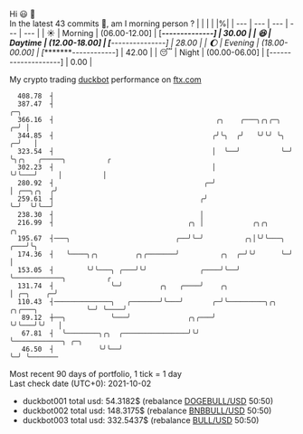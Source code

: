 Hi :smiley: :wave:  
In the latest 43 commits :bug:, am I morning person ? 
| | | | |%|
| --- | --- | --- | --- | --- |
| :sunny: | Morning | (06.00-12.00] | [******--------------] | 30.00 |
| :satisfied: | Daytime | (12.00-18.00] | [*****---------------] | 28.00 |
| :moon: | Evening | (18.00-00.00] | [********------------] | 42.00 |
| :sleeping: | Night | (00.00-06.00] | [--------------------] | 0.00 |

My crypto trading [duckbot](https://github.com/jojoee/duckbot) performance on [ftx.com](https://ftx.com/#a=13144711)
```
  408.78  ┤
  387.47  ┤                                                              ╭─╮
  366.16  ┤                                        ╭╮    ╭───╮╭╮╭─╮    ╭─╯ │
  344.85  ┤                                       ╭╯╰╮  ╭╯   ╰╯╰╯ ╰╮ ╭─╯   │
  323.54  ┤                                       │  ╰──╯          ╰─╯     ╰╮╭╮   ╭─────╮          ╭
  302.23  ┤                                       │                         ╰╯╰───╯     │          │
  280.92  ┤                                     ╭─╯                                     │ ╭──╮╭╮  ╭╯
  259.61  ┤                                    ╭╯                                       ╰─╯  ╰╯╰──╯
  238.30  ┤                                    │
  216.99  ┤                                 ╭╮ │            ╭╮╭╮         ╭╮
  195.67  ┤───╮                          ╭──╯╰─╯          ╭╮│╰╯╰───╮ ╭───╯╰╮
  174.36  ┤   ╰────╮╭╮         ╭╮╭───────╯          ╭╮  ╭─╯╰╯      ╰─╯     │
  153.05  ┤        ╰╯╰───╮ ╭───╯╰╯             ╭────╯╰──╯                  ╰────────────╮          ╭
  131.74  ┤              ╰─╯         ╭╮   ╭────╯    ╭╮                                  │ ╭─╮    ╭─╯
  110.43  ┤──────────────╮   ╭───────╯╰───╯       ╭─╯╰─────────╮╭╮   ╭╮╭───╮            ╰─╯ ╰────╯
   89.12  ┼──╮           ╰───╯              ╭╮╭───╯            ╰╯╰───╯╰╯   │
   67.81  ┤  ╰────────╮╭╮  ╭────────────────╯╰╯                            ╰────────────╮ ╭─╮
   46.50  ┤           ╰╯╰──╯                                                            ╰─╯ ╰───────
```
Most recent 90 days of portfolio, 1 tick = 1 day<br />
Last check date (UTC+0): 2021-10-02
- duckbot001 total usd: 54.3182$ (rebalance [DOGEBULL/USD](https://ftx.com/trade/DOGEBULL/USD#a=13144711) 50:50)
- duckbot002 total usd: 148.3175$ (rebalance [BNBBULL/USD](https://ftx.com/trade/BNBBULL/USD#a=13144711) 50:50)
- duckbot003 total usd: 332.5437$ (rebalance [BULL/USD](https://ftx.com/trade/BULL/USD#a=13144711) 50:50)

